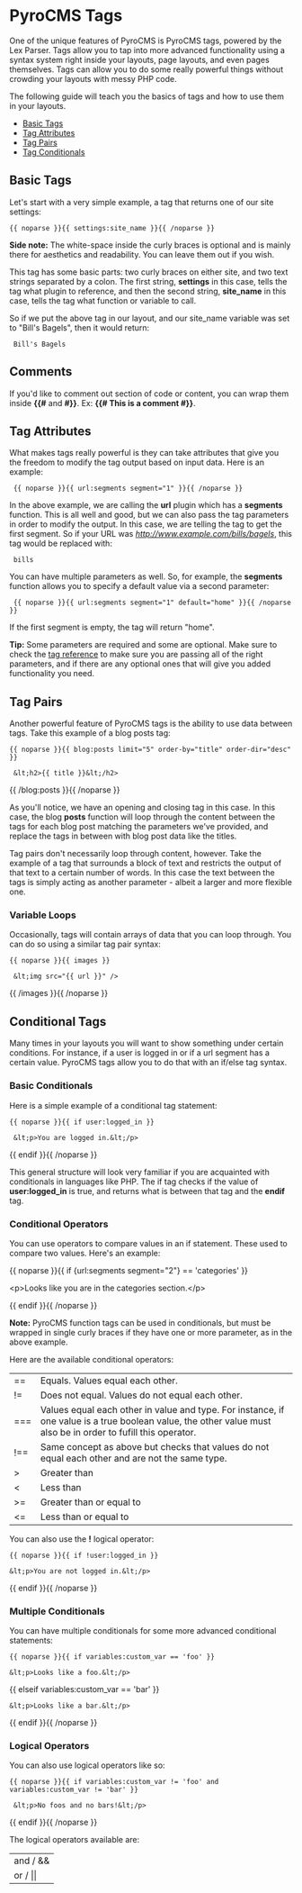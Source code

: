 # PyroCMS Tags

One of the unique features of PyroCMS is PyroCMS tags, powered by the Lex Parser. Tags allow you to tap into more advanced functionality using a syntax system right inside your layouts, page layouts, and even pages themselves. Tags can allow you to do some really powerful things without crowding your layouts with messy PHP code.

The following guide will teach you the basics of tags and how to use them in your layouts.

<ul id="doc_sub_nav">
<li><a href="#basic">Basic Tags</a></li>
<li><a href="#attributes">Tag Attributes</a></li>
<li><a href="#pairs">Tag Pairs</a></li>
<li><a href="#conditionals">Tag Conditionals</a></li>
</ul>

<div id="basic"></div>

## Basic Tags

Let's start with a very simple example, a tag that returns one of our site settings:

    {{ noparse }}{{ settings:site_name }}{{ /noparse }}

<div class="tip"><strong>Side note:</strong> The white-space inside the curly braces is optional and is mainly there for aesthetics and readability. You can leave them out if you wish.</div>

This tag has some basic parts: two curly braces on either site, and two text strings separated by a colon. The first string, **settings** in this case, tells the tag what plugin to reference, and then the second string, **site_name** in this case, tells the tag what function or variable to call.

So if we put the above tag in our layout, and our site_name variable was set to "Bill's Bagels", then it would return:

     Bill's Bagels

## Comments

If you'd like to comment out section of code or content, you can wrap them inside **&#123;&#123;#** and **#&#125;&#125;**. Ex: **&#123;&#123;# This is a comment #&#125;&#125;**.

<div id="attributes"></div>

## Tag Attributes

What makes tags really powerful is they can take attributes that give you the freedom to modify the tag output based on input data. Here is an example:

     {{ noparse }}{{ url:segments segment="1" }}{{ /noparse }}

In the above example, we are calling the **url** plugin which has a **segments** function. This is all well and good, but we can also pass the tag parameters in order to modify the output. In this case, we are telling the tag to get the first segment. So if your URL was _http://www.example.com/bills/bagels_, this tag would be replaced with:

     bills

You can have multiple parameters as well. So, for example, the **segments** function allows you to specify a default value via a second parameter:

     {{ noparse }}{{ url:segments segment="1" default="home" }}{{ /noparse }}

If the first segment is empty, the tag will return "home".

<div class="tip"><strong>Tip:</strong> Some parameters are required and some are optional. Make sure to check the <a href="">tag reference</a> to make sure you are passing all of the right parameters, and if there are any optional ones that will give you added functionality you need.</div>

<div id="pairs"></div>

## Tag Pairs

Another powerful feature of PyroCMS tags is the ability to use data between tags. Take this example of a blog posts tag:

    {{ noparse }}{{ blog:posts limit="5" order-by="title" order-dir="desc" }}
     
     &lt;h2>{{ title }}&lt;/h2>

{{ /blog:posts }}{{ /noparse }}

As you'll notice, we have an opening and closing tag in this case. In this case, the blog **posts** function will loop through the content between the tags for each blog post matching the parameters we've provided, and replace the tags in between with blog post data like the titles.

Tag pairs don't necessarily loop through content, however. Take the example of a tag that surrounds a block of text and restricts the output of that text to a certain number of words. In this case the text between the tags is simply acting as another parameter - albeit a larger and more flexible one.

### Variable Loops

Occasionally, tags will contain arrays of data that you can loop through. You can do so using a similar tag pair syntax:

    {{ noparse }}{{ images }}
     
     &lt;img src="{{ url }}" />
     
{{ /images }}{{ /noparse }}

## Conditional Tags

Many times in your layouts you will want to show something under certain conditions. For instance, if a user is logged in or if a url segment has a certain value. PyroCMS tags allow you to do that with an if/else tag syntax.

### Basic Conditionals

Here is a simple example of a conditional tag statement:

    {{ noparse }}{{ if user:logged_in }}
     
     &lt;p>You are logged in.&lt;/p>

{{ endif }}{{ /noparse }}

This general structure will look very familiar if you are acquainted with conditionals in languages like PHP. The if tag checks if the value of **user:logged_in** is true, and returns what is between that tag and the **endif** tag.

<div id="conditionals"></div>

### Conditional Operators

You can use operators to compare values in an if statement. These used to compare two values. Here's an example:

   {{ noparse }}{{ if {url:segments segment="2"} == 'categories' }}
    
   &lt;p>Looks like you are in the categories section.&lt;/p>
    
{{ endif }}{{ /noparse }}

<div class="tip"><strong>Note:</strong> PyroCMS function tags can be used in conditionals, but must be wrapped in single curly braces if they have one or more parameter, as in the above example.</div>

Here are the available conditional operators:

<table>
<tr>
<td>==</td>
<td>Equals. Values equal each other.</td>
</tr>
<tr>
<td>!=</td>
<td>Does not equal. Values do not equal each other.</td>
</tr>
<tr>
<td>===</td>
<td>Values equal each other in value and type. For instance, if one value is a true boolean value, the other value must also be in order to fufill this operator.</td>
</tr>
<tr>
<td>!==</td>
<td>Same concept as above but checks that values do not equal each other and are not the same type.</td>
</tr>
<tr>
<td>></td>
<td>Greater than</td>
</tr>
<tr>
<td><</td>
<td>Less than</td>
</tr>
<tr>
<td>>=</td>
<td>Greater than or equal to</td>
</tr>
<tr>
<td><=</td>
<td>Less than or equal to</td>
</tr>
</table>

You can also use the **!** logical operator:

    {{ noparse }}{{ if !user:logged_in }}
     
    &lt;p>You are not logged in.&lt;/p>
     
{{ endif }}{{ /noparse }}

### Multiple Conditionals

You can have multiple conditionals for some more advanced conditional statements:

    {{ noparse }}{{ if variables:custom_var == 'foo' }}
     
    &lt;p>Looks like a foo.&lt;/p>

{{ elseif variables:custom_var == 'bar' }}
     
    &lt;p>Looks like a bar.&lt;/p>
     
{{ endif }}{{ /noparse }}

### Logical Operators

You can also use logical operators like so:

    {{ noparse }}{{ if variables:custom_var != 'foo' and variables:custom_var != 'bar' }}
     
     &lt;p>No foos and no bars!&lt;/p>
     
{{ endif }}{{ /noparse }}

The logical operators available are:

<table>
<tr><td>and / &&</td></tr>
<tr><td>or / ||</td></tr>
</table>